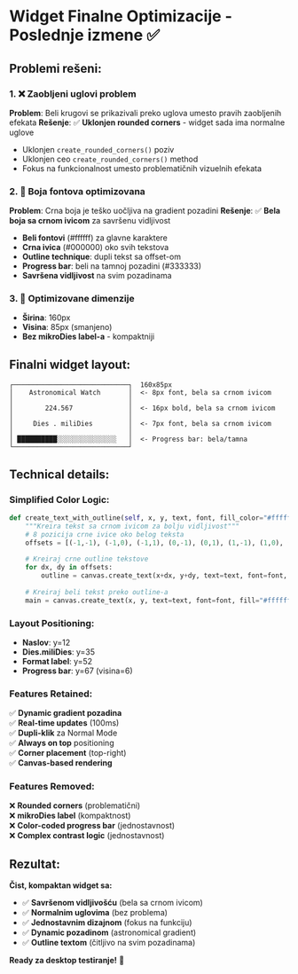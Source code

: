 # Widget Finalne Optimizacije - Poslednje izmene ✅

## Problemi rešeni:

### 1. ❌ **Zaobljeni uglovi problem**
**Problem**: Beli krugovi se prikazivali preko uglova umesto pravih zaobljenih efekata
**Rešenje**: ✅ **Uklonjen rounded corners** - widget sada ima normalne uglove
- Uklonjen `create_rounded_corners()` poziv
- Uklonjen ceo `create_rounded_corners()` method  
- Fokus na funkcionalnost umesto problematičnih vizuelnih efekata

### 2. 🎨 **Boja fontova optimizovana**
**Problem**: Crna boja je teško uočljiva na gradient pozadini
**Rešenje**: ✅ **Bela boja sa crnom ivicom** za savršenu vidljivost
- **Beli fontovi** (#ffffff) za glavne karaktere
- **Crna ivica** (#000000) oko svih tekstova 
- **Outline technique**: dupli tekst sa offset-om
- **Progress bar**: beli na tamnoj pozadini (#333333)
- **Savršena vidljivost** na svim pozadinama

### 3. 📏 **Optimizovane dimenzije**
- **Širina**: 160px
- **Visina**: 85px (smanjeno)  
- **Bez mikroDies label-a** - kompaktniji

## Finalni widget layout:

```
┌─────────────────────────────┐  160x85px
│    Astronomical Watch       │  <- 8px font, bela sa crnom ivicom
│                             │
│        224.567              │  <- 16px bold, bela sa crnom ivicom
│                             │  
│     Dies . miliDies         │  <- 7px font, bela sa crnom ivicom
│                             │
│ ██████████░░░░░░░░░░░░░░░   │  <- Progress bar: bela/tamna
└─────────────────────────────┘
```

## Technical details:

### Simplified Color Logic:
```python
def create_text_with_outline(self, x, y, text, font, fill_color="#ffffff", outline_color="#000000"):
    """Kreira tekst sa crnom ivicom za bolju vidljivost"""
    # 8 pozicija crne ivice oko belog teksta
    offsets = [(-1,-1), (-1,0), (-1,1), (0,-1), (0,1), (1,-1), (1,0), (1,1)]
    
    # Kreiraj crne outline tekstove
    for dx, dy in offsets:
        outline = canvas.create_text(x+dx, y+dy, text=text, font=font, fill="#000000")
    
    # Kreiraj beli tekst preko outline-a
    main = canvas.create_text(x, y, text=text, font=font, fill="#ffffff")
```

### Layout Positioning:
- **Naslov**: y=12
- **Dies.miliDies**: y=35 
- **Format label**: y=52
- **Progress bar**: y=67 (visina=6)

### Features Retained:
✅ **Dynamic gradient pozadina**  
✅ **Real-time updates** (100ms)  
✅ **Dupli-klik** za Normal Mode  
✅ **Always on top** positioning  
✅ **Corner placement** (top-right)  
✅ **Canvas-based rendering**  

### Features Removed:
❌ **Rounded corners** (problematični)  
❌ **mikroDies label** (kompaktnost)  
❌ **Color-coded progress bar** (jednostavnost)  
❌ **Complex contrast logic** (jednostavnost)  

## Rezultat:

**Čist, kompaktan widget sa:**
- ✅ **Savršenom vidljivošću** (bela sa crnom ivicom)
- ✅ **Normalnim uglovima** (bez problema)
- ✅ **Jednostavnim dizajnom** (fokus na funkciju)
- ✅ **Dynamic pozadinom** (astronomical gradient)
- ✅ **Outline textom** (čitljivo na svim pozadinama)

**Ready za desktop testiranje!** 🚀